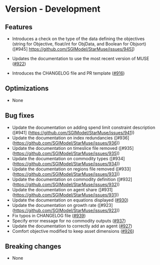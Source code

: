 # Version - Development

## Features
- Introduces a check on the type of the data defining the objectives (string for Objective, float/int for ObjData, and Boolean for Objsort) ([#945] https://github.com/SGIModel/StarMuse/issues/945])
- Updates the documentation to use the most recent version of MUSE ([#922](https://github.com/SGIModel/StarMuse/pull/922))

- Introduces the CHANGELOG file and PR template
  ([#916](https://github.com/SGIModel/StarMuse/pull/916))

## Optimizations

- None

## Bug fixes
- Update the documentation on adding spend limit constraint description ([#941] (https://github.com/SGIModel/StarMuse/issues/941))
- Update the documentation on index redundancies ([#936] (https://github.com/SGIModel/StarMuse/issues/936))
- Update the documentation on timeslice file removed ([#935] (https://github.com/SGIModel/StarMuse/issues/935))
- Update the documentation on commodity types ([#934] (https://github.com/SGIModel/StarMuse/issues/934))
- Update the documentation on regions file removed ([#933] (https://github.com/SGIModel/StarMuse/issues/933))
- Update the documentation on commodity definition ([#932] (https://github.com/SGIModel/StarMuse/issues/932))
- Update the documentation on agent share ([#931] (https://github.com/SGIModel/StarMuse/issues/931))
- Update the documentation on equations displayed ([#930](https://github.com/SGIModel/StarMuse/issues/930))
- Update the documentation on growth rate ([#923] (https://github.com/SGIModel/StarMuse/issues/923))
- Fix typos in CHANGELOG file ([#939](https://github.com/SGIModel/StarMuse/pull/939))
- Specify error message for no commodity outputs ([#937](https://github.com/SGIModel/StarMuse/issues/937))
- Update the documentation to correctly add an agent ([#927](https://github.com/SGIModel/StarMuse/issues/927))
- Comfort objective modified to keep asset dimensions ([#926](https://github.com/SGIModel/StarMuse/pull/926))

## Breaking changes

- None
